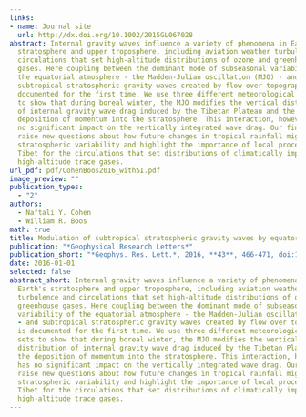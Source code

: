 ```yaml
---
links:
- name: Journal site
  url: http://dx.doi.org/10.1002/2015GL067028
abstract: Internal gravity waves influence a variety of phenomena in Earth's
  stratosphere and upper troposphere, including aviation weather turbulence and
  circulations that set high-altitude distributions of ozone and greenhouse
  gases. Here coupling between the dominant mode of subseasonal variability of
  the equatorial atmosphere - the Madden-Julian oscillation (MJO) - and
  subtropical stratospheric gravity waves created by flow over topography is
  documented for the first time. We use three different meteorological data sets
  to show that during boreal winter, the MJO modifies the vertical distribution
  of internal gravity wave drag induced by the Tibetan Plateau and the
  deposition of momentum into the stratosphere. This interaction, however, has
  no significant impact on the vertically integrated wave drag. Our findings
  raise new questions about how future changes in tropical rainfall might affect
  stratospheric variability and highlight the importance of local processes over
  Tibet for the circulations that set distributions of climatically important
  high-altitude trace gases.
url_pdf: pdf/CohenBoos2016_withSI.pdf
image_preview: ""
publication_types:
  - "2"
authors:
  - Naftali Y. Cohen
  - William R. Boos
math: true
title: Modulation of subtropical stratospheric gravity waves by equatorial rainfall
publication: "*Geophysical Research Letters*"
publication_short: "*Geophys. Res. Lett.*, 2016, **43**, 466-471, doi:10.1002/2015GL067028"
date: 2016-01-01
selected: false
abstract_short: Internal gravity waves influence a variety of phenomena in
  Earth's stratosphere and upper troposphere, including aviation weather
  turbulence and circulations that set high-altitude distributions of ozone and
  greenhouse gases. Here coupling between the dominant mode of subseasonal
  variability of the equatorial atmosphere - the Madden-Julian oscillation (MJO)
  - and subtropical stratospheric gravity waves created by flow over topography
  is documented for the first time. We use three different meteorological data
  sets to show that during boreal winter, the MJO modifies the vertical
  distribution of internal gravity wave drag induced by the Tibetan Plateau and
  the deposition of momentum into the stratosphere. This interaction, however,
  has no significant impact on the vertically integrated wave drag. Our findings
  raise new questions about how future changes in tropical rainfall might affect
  stratospheric variability and highlight the importance of local processes over
  Tibet for the circulations that set distributions of climatically important
  high-altitude trace gases.
---
```

